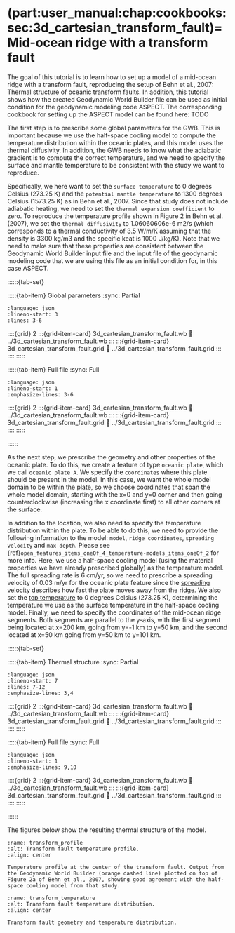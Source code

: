 (part:user_manual:chap:cookbooks:sec:3d_cartesian_transform_fault)=
Mid-ocean ridge with a transform fault
=========================

The goal of this tutorial is to learn how to set up a model of a mid-ocean ridge with a transform fault, reproducing the setup of Behn et al., 2007: Thermal structure of oceanic transform faults. In addition, this tutorial shows how the created Geodynamic World Builder file can be used as initial condition for the geodynamic modeling code ASPECT. The corresponding cookbook for setting up the ASPECT model can be found here: TODO

The first step is to prescribe some global parameters for the GWB. This is important because we use the half-space cooling model to compute the temperature distribution within the oceanic plates, and this model uses the thermal diffusivity. In addition, the GWB needs to know what the adiabatic gradient is to compute the correct temperature, and we need to specify the surface and mantle temperature to be consistent with the study we want to reproduce.

Specifically, we here want to set the `surface temperature` to 0 degrees Celsius (273.25 K) and the `potential mantle temperature` to 1300 degrees Celsius (1573.25 K) as in Behn et al., 2007. Since that study does not include adiabatic heating, we need to set the `thermal expansion coefficient` to zero. To reproduce the temperature profile shown in Figure 2 in  Behn et al. (2007), we set the `thermal diffusivity` to 1.06060606e-6 m2/s (which corresponds to a thermal conductivity of 3.5 W/m/K assuming that the density is 3300 kg/m3 and the specific keat is 1000 J/kg/K). Note that we need to make sure that these properties are consistent between the Geodynamic World Builder input file and the input file of the geodynamic modeling code that we are using this file as an initial condition for, in this case ASPECT.

::::::{tab-set}

:::::{tab-item} Global parameters
:sync: Partial

```{literalinclude} ../3d_cartesian_transform_fault.wb
:language: json
:lineno-start: 3
:lines: 3-6
```
::::{grid} 2
:::{grid-item-card} 3d_cartesian_transform_fault.wb
:link: ../3d_cartesian_transform_fault.wb
:::
:::{grid-item-card} 3d_cartesian_transform_fault.grid
:link: ../3d_cartesian_transform_fault.grid
:::
::::
:::::

:::::{tab-item} Full file
:sync: Full


```{literalinclude} ../3d_cartesian_transform_fault.wb
:language: json
:lineno-start: 1
:emphasize-lines: 3-6
```

::::{grid} 2
:::{grid-item-card} 3d_cartesian_transform_fault.wb
:link: ../3d_cartesian_transform_fault.wb
:::
:::{grid-item-card} 3d_cartesian_transform_fault.grid
:link: ../3d_cartesian_transform_fault.grid
:::
::::
:::::

::::::


As the next step, we prescribe the geometry and other properties of the oceanic plate. To do this, we create a feature of type `oceanic plate`, which we call `oceanic plate A`. We specify the `coordinates` where this plate should be present in the model. In this case, we want the whole model domain to be within the plate, so we choose coordinates that span the whole model domain, starting with the x=0 and y=0 corner and then going counterclockwise (increasing the x coordinate first) to all other corners at the surface. 

In addition to the location, we also need to specify the temperature distribution within the plate. 
To be able to do this, we need to provide the following information to the model: `model`, `ridge coordinates`, `spreading velocity` and `max depth`. Please see {ref}`open_features_items_oneOf_4_temperature-models_items_oneOf_2` for more info.
Here, we use a half-space cooling model (using the material properties we have already prescribed globally) as the temperature model. The full spreading rate is 6 cm/yr, so we need to prescribe a spreading velocity of 0.03 m/yr for the oceanic plate feature since the [spreading velocity](open_features_items_oneOf_4_temperature-models_items_oneOf_2_spreading-velocity) describes how fast the plate moves away from the ridge.
We also set the [top temperature](open_features_items_oneOf_4_temperature-models_items_oneOf_2_top-temperature) to 0 degrees Celsius (273.25 K), determining the temperature we use as the surface temperature in the half-space cooling model. Finally, we need to specify the coordinates of the mid-ocean ridge segments. Both segments are parallel to the y-axis, with the first segment being located at x=200 km, going from y=-1 km to y=50 km, and the second located at x=50 km going from y=50 km to y=101 km.


::::::{tab-set}

:::::{tab-item} Thermal structure
:sync: Partial

```{literalinclude} ../3d_cartesian_transform_fault.wb
:language: json
:lineno-start: 7
:lines: 7-12
:emphasize-lines: 3,4
```
::::{grid} 2
:::{grid-item-card} 3d_cartesian_transform_fault.wb
:link: ../3d_cartesian_transform_fault.wb
:::
:::{grid-item-card} 3d_cartesian_transform_fault.grid
:link: ../3d_cartesian_transform_fault.grid
:::
::::
:::::

:::::{tab-item} Full file
:sync: Full


```{literalinclude} ../3d_cartesian_transform_fault.wb
:language: json
:lineno-start: 1
:emphasize-lines: 9,10
```

::::{grid} 2
:::{grid-item-card} 3d_cartesian_transform_fault.wb
:link: ../3d_cartesian_transform_fault.wb
:::
:::{grid-item-card} 3d_cartesian_transform_fault.grid
:link: ../3d_cartesian_transform_fault.grid
:::
::::
:::::

::::::


The figures below show the resulting thermal structure of the model. 

```{figure} ./temperature_profile.png
:name: transform_profile
:alt: Transform fault temperature profile. 
:align: center

Temperature profile at the center of the transform fault. Output from the Geodynamic World Builder (orange dashed line) plotted on top of Figure 2a of Behn et al., 2007, showing good agreement with the half-space cooling model from that study.
```

```{figure} ./temperature_distribution.png
:name: transform_temperature
:alt: Transform fault temperature distribution. 
:align: center

Transform fault geometry and temperature distribution.
```
